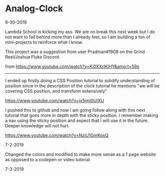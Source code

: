 # Analog-Clock

6-30-2019

Lambda School is kicking my ass. We are on break this next week but I do not want to fall behind more than I already feel, so I am building a ton of mini-projects to reinforce what I know. 

This project was a suggestion from user Pradman#1908 on the Grind Reel/Joshua Fluke Discord.

from https://www.youtube.com/watch?v=Ki0XXrlKlHY&amp;t=59s

* * *

I ended up firstly doing a CSS Position tutorial to solidify understanding of position since in the description of the clock tutorial he mentions "we will be covering CSS position, and transform extensively"

https://www.youtube.com/watch?v=jx5jmI0UlXU

I pushed this to github and now I am going follow along with this next tutorial that goes more in depth with the sticky position. I remember making a nav using the sticky position and expect that I will use it in the future. Deeper knowledge will not hurt.

https://www.youtube.com/watch?v=NzjU1GmKosQ

7-2-2019

Changed the colors and modified to make more sense as a 1 page website as opposed to a codepen or video tutorial.

7-3-2019